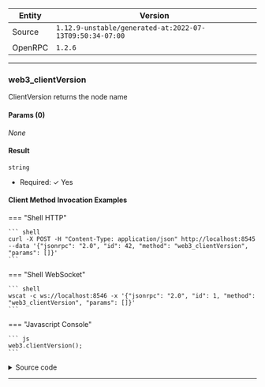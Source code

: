 






| Entity | Version |
| --- | --- |
| Source | <code>1.12.9-unstable/generated-at:2022-07-13T09:50:34-07:00</code> |
| OpenRPC | <code>1.2.6</code> |

---




### web3_clientVersion

ClientVersion returns the node name


#### Params (0)

_None_

#### Result




<code>string</code> 

  + Required: ✓ Yes




#### Client Method Invocation Examples


=== "Shell HTTP"

	``` shell
	curl -X POST -H "Content-Type: application/json" http://localhost:8545 --data '{"jsonrpc": "2.0", "id": 42, "method": "web3_clientVersion", "params": []}'
	```





=== "Shell WebSocket"

	``` shell
	wscat -c ws://localhost:8546 -x '{"jsonrpc": "2.0", "id": 1, "method": "web3_clientVersion", "params": []}'
	```


=== "Javascript Console"

	``` js
	web3.clientVersion();
	```



<details><summary>Source code</summary>
<p>
```go
func (s *web3API) ClientVersion() string {
	return s.stack.Server().Name
}// ClientVersion returns the node name

```
<a href="https://github.com/etclabscore/core-geth/blob/master/node/api.go#L324" target="_">View on GitHub →</a>
</p>
</details>

---



### web3_sha3

Sha3 applies the ethereum sha3 implementation on the input.
It assumes the input is hex encoded.


#### Params (1)

Parameters must be given _by position_.


__1:__ 
input <code>hexutil.Bytes</code> 

  + Required: ✓ Yes


=== "Schema"

	``` Schema
	
	- description: `Hex representation of some bytes`
	- pattern: `^0x([a-fA-F\d])+$`
	- title: `dataWord`
	- type: string


	```

=== "Raw"

	``` Raw
	{
        "description": "Hex representation of some bytes",
        "pattern": "^0x([a-fA-F\\d])+$",
        "title": "dataWord",
        "type": [
            "string"
        ]
    }
	```





#### Result




<code>hexutil.Bytes</code> 

  + Required: ✓ Yes


=== "Schema"

	``` Schema
	
	- description: `Hex representation of some bytes`
	- pattern: `^0x([a-fA-F\d])+$`
	- title: `dataWord`
	- type: string


	```

=== "Raw"

	``` Raw
	{
        "description": "Hex representation of some bytes",
        "pattern": "^0x([a-fA-F\\d])+$",
        "title": "dataWord",
        "type": [
            "string"
        ]
    }
	```



#### Client Method Invocation Examples


=== "Shell HTTP"

	``` shell
	curl -X POST -H "Content-Type: application/json" http://localhost:8545 --data '{"jsonrpc": "2.0", "id": 42, "method": "web3_sha3", "params": [<input>]}'
	```





=== "Shell WebSocket"

	``` shell
	wscat -c ws://localhost:8546 -x '{"jsonrpc": "2.0", "id": 1, "method": "web3_sha3", "params": [<input>]}'
	```


=== "Javascript Console"

	``` js
	web3.sha3(input);
	```



<details><summary>Source code</summary>
<p>
```go
func (s *web3API) Sha3(input hexutil.Bytes) hexutil.Bytes {
	return crypto.Keccak256(input)
}// Sha3 applies the ethereum sha3 implementation on the input.
// It assumes the input is hex encoded.

```
<a href="https://github.com/etclabscore/core-geth/blob/master/node/api.go#L330" target="_">View on GitHub →</a>
</p>
</details>

---

